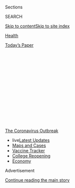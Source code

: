 <div id="app">

<div>

<div>

<div>

<div class="NYTAppHideMasthead css-1q2w90k e1suatyy0">

<div class="section css-ui9rw0 e1suatyy2">

<div class="css-eph4ug er09x8g0">

<div class="css-6n7j50">

</div>

<span class="css-1dv1kvn">Sections</span>

<div class="css-10488qs">

<span class="css-1dv1kvn">SEARCH</span>

</div>

[Skip to content](#site-content)[Skip to site
index](#site-index)

</div>

<div id="masthead-section-label" class="css-1wr3we4 eaxe0e00">

[Health](https://www.nytimes.com/section/health)

</div>

<div class="css-10698na e1huz5gh0">

</div>

</div>

<div id="masthead-bar-one" class="section hasLinks css-15hmgas e1csuq9d3">

<div class="css-uqyvli e1csuq9d0">

</div>

<div class="css-1uqjmks e1csuq9d1">

</div>

<div class="css-9e9ivx">

[](https://myaccount.nytimes.com/auth/login?response_type=cookie&client_id=vi)

</div>

<div class="css-1bvtpon e1csuq9d2">

[Today’s
Paper](https://www.nytimes.com/section/todayspaper)

</div>

</div>

</div>

</div>

<div data-aria-hidden="false">

<div id="site-content" data-role="main">

<div>

<div class="css-1aor85t" style="opacity:0.000000001;z-index:-1;visibility:hidden">

<div class="css-1hqnpie">

<div class="css-epjblv">

<span class="css-17xtcya">[Health](/section/health)</span><span class="css-x15j1o">|</span><span class="css-fwqvlz">Airborne
Coronavirus: What You Should Do
Now</span>

</div>

<div class="css-k008qs">

<div class="css-1iwv8en">

<span class="css-18z7m18"></span>

<div>

</div>

</div>

<span class="css-1n6z4y">https://nyti.ms/3iDoa0D</span>

<div class="css-1705lsu">

<div class="css-4xjgmj">

<div class="css-4skfbu" data-role="toolbar" data-aria-label="Social Media Share buttons, Save button, and Comments Panel with current comment count" data-testid="share-tools">

  - 
  - 
  - 
  - 
    
    <div class="css-6n7j50">
    
    </div>

  - 
  - 

</div>

</div>

</div>

</div>

</div>

</div>

<div id="NYT_TOP_BANNER_REGION" class="css-13pd83m">

<div>

<div id="styln-prism-menu-1592847958612" class="section interactive-content interactive-size-medium css-1edisqu">

<div class="css-17ih8de interactive-body">

<div id="scroll-container" class="css-1gj85ro">

[<span class="styln-title-wrap"><span class="css-1pje3qr">The
Coronavirus</span><span class="css-1pje3qr">
Outbreak</span></span>](https://www.nytimes.com/news-event/coronavirus?action=click&pgtype=Article&state=default&region=TOP_BANNER&context=storylines_menu)

  - <span class="css-kqxiym" data-emphasize="true">live</span>[Latest
    Updates](https://www.nytimes.com/2020/08/04/world/coronavirus-cases.html?action=click&pgtype=Article&state=default&region=TOP_BANNER&context=storylines_menu)
  - [Maps and
    Cases](https://www.nytimes.com/interactive/2020/us/coronavirus-us-cases.html?action=click&pgtype=Article&state=default&region=TOP_BANNER&context=storylines_menu)
  - [Vaccine
    Tracker](https://www.nytimes.com/interactive/2020/science/coronavirus-vaccine-tracker.html?action=click&pgtype=Article&state=default&region=TOP_BANNER&context=storylines_menu)
  - [College
    Reopening](https://www.nytimes.com/2020/08/02/us/covid-college-reopening.html?action=click&pgtype=Article&state=default&region=TOP_BANNER&context=storylines_menu)
  - [Economy](https://www.nytimes.com/live/2020/08/04/business/stock-market-today-coronavirus?action=click&pgtype=Article&state=default&region=TOP_BANNER&context=storylines_menu)

</div>

</div>

</div>

</div>

</div>

<div id="top-wrapper" class="css-1sy8kpn">

<div id="top-slug" class="css-l9onyx">

Advertisement

</div>

[Continue reading the main
story](#after-top)

<div class="ad top-wrapper" style="text-align:center;height:100%;display:block;min-height:250px">

<div id="top" class="place-ad" data-position="top" data-size-key="top">

</div>

</div>

<div id="after-top">

</div>

</div>

<div>

<div id="sponsor-wrapper" class="css-1hyfx7x">

<div id="sponsor-slug" class="css-19vbshk">

Supported by

</div>

[Continue reading the main
story](#after-sponsor)

<div id="sponsor" class="ad sponsor-wrapper" style="text-align:center;height:100%;display:block">

</div>

<div id="after-sponsor">

</div>

</div>

<div class="css-186x18t">

</div>

<div class="css-1vkm6nb ehdk2mb0">

# Airborne Coronavirus: What You Should Do Now

</div>

How to protect yourself from a virus that may be floating indoors?
Better ventilation, for starters. And keep wearing those masks.

<div class="css-79elbk" data-testid="photoviewer-wrapper">

<div class="css-z3e15g" data-testid="photoviewer-wrapper-hidden">

</div>

<div class="css-1a48zt4 ehw59r15" data-testid="photoviewer-children">

![<span class="css-16f3y1r e13ogyst0" data-aria-hidden="true">Customers
at the Goldengrove pub in east London on July 4th, as restrictions were
further eased. Scientists are increasingly concerned about tiny viral
particles that may linger in the
air.</span><span class="css-cnj6d5 e1z0qqy90" itemprop="copyrightHolder"><span class="css-1ly73wi e1tej78p0">Credit...</span><span><span>Tolga
Akmen/Agence France-Presse — Getty
Images</span></span></span>](https://static01.nyt.com/images/2020/07/06/science/06virus-aerosol-explainer01-sub/06virus-aerosol-explainer01-sub-articleLarge-v2.jpg?quality=75&auto=webp&disable=upscale)

</div>

</div>

<div class="css-18e8msd">

<div class="css-vp77d3 epjyd6m0">

<div class="css-1baulvz">

By [<span class="css-1baulvz last-byline" itemprop="name">Apoorva
Mandavilli</span>](https://www.nytimes.com/by/apoorva-mandavilli)

</div>

</div>

  - 
    
    <div class="css-ld3wwf e16638kd2">
    
    Published July 6, 2020Updated July 9,
    2020
    
    </div>

  - 
    
    <div class="css-4xjgmj">
    
    <div class="css-pvvomx" data-role="toolbar" data-aria-label="Social Media Share buttons, Save button, and Comments Panel with current comment count" data-testid="share-tools">
    
      - 
      - 
      - 
      - 
        
        <div class="css-6n7j50">
        
        </div>
    
      - 
      - 
    
    </div>
    
    </div>

</div>

<div class="css-mdjrty">

[Leer en
español](https://www.nytimes.com/es/2020/07/08/espanol/ciencia-y-tecnologia/coronavirus-aire-aerosoles.html "Read in Spanish")

</div>

</div>

<div class="section meteredContent css-1r7ky0e" name="articleBody" itemprop="articleBody">

<div class="css-1fanzo5 StoryBodyCompanionColumn">

<div class="css-53u6y8">

The coronavirus [can stay aloft for hours in tiny droplets in stagnant
air](https://www.nytimes.com/2020/07/04/health/239-experts-with-one-big-claim-the-coronavirus-is-airborne.html),
infecting people as they inhale, mounting scientific evidence suggests.

This risk is highest in crowded indoor spaces with poor ventilation, and
may help explain super-spreading events reported in meatpacking plants,
churches and restaurants.

It’s unclear how often the virus is spread via these tiny droplets, or
aerosols, compared with larger droplets that are expelled when a sick
person coughs or sneezes, or transmitted through contact with
contaminated surfaces, said Linsey Marr, an aerosol expert at Virginia
Tech.

</div>

</div>

<div class="css-1fanzo5 StoryBodyCompanionColumn">

<div class="css-53u6y8">

Aerosols are released even when a person without symptoms exhales, talks
or sings, according to Dr. Marr and more than 200 other experts, who
[have outlined the evidence in an open letter to the World Health
Organization](https://academic.oup.com/cid/article/doi/10.1093/cid/ciaa939/5867798).

</div>

</div>

<div>

</div>

<div class="css-1fanzo5 StoryBodyCompanionColumn">

<div class="css-53u6y8">

What is clear, they said, is that people should consider minimizing time
indoors with people outside their families. Schools, nursing homes and
businesses should consider adding powerful new air filters and
ultraviolet lights that can kill airborne viruses.

Here are answers to a few questions raised by the latest research.

## What does it mean for a virus to be airborne?

For a [virus to be
airborne](https://www.nytimes.com/2020/07/09/health/virus-aerosols-who.html)
means that it can be carried through the air in a viable form. For most
pathogens, this is a yes-no scenario. H.I.V., too delicate to survive
outside the body, is not airborne. Measles is airborne, and dangerously
so: It can survive in the air for up to two
hours.

<div id="NYT_MAIN_CONTENT_1_REGION" class="css-9tf9ac">

<div>

<div id="styln-covid-updates-world" class="section interactive-content interactive-size-medium css-1ftcdic">

<div class="css-17ih8de interactive-body">

<div id="styln-briefing-block" data-asset-id="QXJ0aWNsZTpueXQ6Ly9hcnRpY2xlLzNhNGMwYWI5LWIwY2QtNWQwOS1hZTgwLTdjMGU3ZTA1OWQ2OA==">

<div class="briefing-block-header-section">

# [Latest Updates: Global Coronavirus Outbreak](https://www.nytimes.com/2020/08/04/world/coronavirus-cases.html?action=click&pgtype=Article&state=default&region=MAIN_CONTENT_1&context=storylines_live_updates)

<div class="briefing-block-ts">

Updated 2020-08-04T20:57:54.346Z

</div>

</div>

  - [Novavax sees encouraging results from two studies of its
    experimental
    vaccine.](https://www.nytimes.com/2020/08/04/world/coronavirus-cases.html?action=click&pgtype=Article&state=default&region=MAIN_CONTENT_1&context=storylines_live_updates#link-1228a480)
  - [Public and private schools in Maryland and elsewhere are divided
    over in-person
    instruction.](https://www.nytimes.com/2020/08/04/world/coronavirus-cases.html?action=click&pgtype=Article&state=default&region=MAIN_CONTENT_1&context=storylines_live_updates#link-4825b93)
  - [The United Nations calls on policymakers to ‘plan thoroughly for
    school
    reopenings.’](https://www.nytimes.com/2020/08/04/world/coronavirus-cases.html?action=click&pgtype=Article&state=default&region=MAIN_CONTENT_1&context=storylines_live_updates#link-50f7386d)

<div class="briefing-block-footer">

<div class="briefing-block-footer-meta">

[See more
updates](https://www.nytimes.com/2020/08/04/world/coronavirus-cases.html?action=click&pgtype=Article&state=default&region=MAIN_CONTENT_1&context=storylines_live_updates)

</div>

<div class="briefing-block-briefinglinks">

<span>More live coverage:</span>
[Markets](https://www.nytimes.com/live/2020/08/04/business/stock-market-today-coronavirus?action=click&pgtype=Article&state=default&region=MAIN_CONTENT_1&context=storylines_live_updates)

</div>

</div>

</div>

</div>

</div>

</div>

</div>

For the coronavirus, the definition has been more complicated. Experts
agree that the virus does not travel long distances or remain viable
outdoors. But evidence suggests it can traverse the length of a room
and, in one set of experimental conditions, [remain viable for perhaps
three
hours](https://www.nytimes.com/2020/03/17/health/coronavirus-surfaces-aerosols.html).

</div>

</div>

<div class="audioFigureHeading">

<div class="css-1et479a">

![](https://static01.nyt.com/images/2017/01/29/podcasts/the-daily-album-art/the-daily-album-art-articleInline-v2.jpg?quality=75&auto=webp&disable=upscale)

</div>

### Listen to ‘The Daily’: Four New Insights About the Coronavirus

<span class="css-59o34k">A look at what scientists have learned about
how the virus takes hold in the body and where the risk of infection is
highest.</span>

</div>

<div class="css-qe9gm7">

<div>

<div class="css-1g7y0i5 e1drnplw0">

<div class="css-1ceswkc e1drnplw1">

</div>

<div class="css-f2fzwx e1drnplw2">

<div data-aria-labelledby="modal-title" data-role="region">

<div id="modal-title" class="css-mln36k">

transcript

</div>

<div class="css-pbq7ev">

</div>

<span>Back to The
Daily</span>

<div class="css-f6lhej">

<div class="css-1ialerq">

<div class="css-1701swk">

bars

</div>

<div>

<div class="css-1t7yl1y">

0:00/29:28

</div>

<div class="css-og85jy">

\-29:28

</div>

</div>

</div>

</div>

<div class="css-15fbio0">

<div class="css-1p4nyns">

transcript

## Listen to ‘The Daily’: Four New Insights About the Coronavirus

### Hosted by Michael Barbaro, produced by by Alexandra Leigh Young and Austin Mitchell, and edited by Larissa Anderson

#### A look at what scientists have learned about how the virus takes hold in the body and where the risk of infection is highest.

</div>

  - michael barbaro  
    From The New York Times, I’m Michael Barbaro. This is “The Daily.”

  - \[music\]  
    Today: As infection rates break new records across the U.S. this
    July 4 weekend, four new insights into the virus from my colleague,
    science reporter Donald G. McNeil Jr. It’s Monday, July 6.
    
    Let me start by, Donald, saying happy 4th of July.

  - donald g. mcneil jr.  
    Thank you.

  - michael barbaro  
    How did you spend it?

  - donald g. mcneil jr.  
    Saturday, I played softball in the morning — socially distant
    softball.

  - michael barbaro  
    Softball?

  - donald g. mcneil jr.  
    Yeah.

  - michael barbaro  
    In New York City?

  - donald g. mcneil jr.  
    In New York City. Yeah, Riverside Park. And then we went to dinner
    last night in a friend’s backyard on Long Island, where we all sat
    as couples together, but six feet apart from each other, and sort of
    took turns going up to the table to get to the food, and sat, and
    had a really nice time.

  - michael barbaro  
    I have to imagine that even a socially distanced meal with you is
    challenging, in that I think I would feel quite seen and judged,
    given your role.

  - donald g. mcneil jr.  
    Why?

  - \[laughter\]

  - donald g. mcneil jr.  
    I mean, I do tend to say six feet, six feet, six feet, a lot at
    people.

  - michael barbaro  
    See?

  - donald g. mcneil jr.  
    Because masks give people a false sense of security. I mean, this is
    a big thing on the softball field, is that people would both put on
    masks and they’d sit next to each other in the dugout, making up the
    batting order and stuff like that. And I’d go, no\! Air leaks out of
    the side of your masks. And you’re not always wearing masks.
    Sometimes you’re wearing it as a sort of a Captain Ahab blue beard
    under your chin. So it’s better to stay six feet apart. That way if
    your mask —

  - michael barbaro  
    Do your remember a couple seconds ago how you asked me why it might
    be challenging to have a —

  - donald g. mcneil jr.  
    \[LAUGHS\]

  - michael barbaro  
    — a meal with you?

  - donald g. mcneil jr.  
    All right. \[LAUGHTER\]

  - michael barbaro  
    Ask and —

  - donald g. mcneil jr.  
    All right, touche, touche.

  - michael barbaro  
    So everything you just described, of course, is occurring in New
    York, where the infection rate has been generally declining or at
    least stabilizing. So let’s talk about the state of the pandemic in
    the rest of the country. I wonder if you can give us a quick status
    update on this end of July 4 weekend.

  - donald g. mcneil jr.  
    OK. I think it’s 39 states now have cases going up. And it’s hitting
    hardest in the South and in the West. Texas, Florida, Arizona,
    California, a number of other states. And it’s exactly what was
    predicted back in May when states were debating opening by Memorial
    Day. All public health experts said, if you open up when your case
    counts are rising, they’re going to continue rising and start rising
    even faster. And now we’re seeing that.
    
    For example, in Houston, doctors who knew the situation in New York
    are saying that what’s happening there looks like what happened in
    New York in early April. Finding new beds, finding ventilators, lots
    of patients who were sick, patients who were on oxygen. Not as many
    dying yet, but with people on oxygen and on ventilators they may
    find themselves in the situation where they have to park
    refrigerated trucks behind hospitals to hold the bodies, as they did
    in New York.

  - michael barbaro  
    So Donald, correct me if I’m wrong. I think the U.S. is at about
    50,000 infections a day right now. Dr. Anthony Fauci said we could
    get up to 100,000. And if that’s the case, what do we expect the
    attendant death count to start to look like in the U.S.? I assume
    that’s going to catch up with that.

  - donald g. mcneil jr.  
    Yeah, it’ll catch up with it. I mean, but there’s no reason to
    believe that 100,000 is the upper limit. It all depends on how much
    social distancing we practice. I mean, this is the dance. And do you
    close bars and restaurants? Do you open or close schools? Do you
    wear masks? How much attention do people pay to the directions you
    give them? How much do they practice good social distancing. That
    very much affects the rate of spread of the virus.

  - michael barbaro  
    Well, with that in mind, those big questions of kind of how we
    proceed through the rest of this pandemic, you have been doing a lot
    of reporting about the latest learnings and insights into the virus
    that will very much guide how we answer those questions. And we want
    to talk through those with you. So where do you think we should
    start?

  - \[music\]

  - donald g. mcneil jr.  
    Some of these insights are really more theories with some evidence
    to them. And some there’s quite a bit of confidence in. So we
    probably ought to start with something that there’s a pretty high
    degree of confidence in among doctors.

  - michael barbaro  
    And what is that?

  - donald g. mcneil jr.  
    When this all started, we thought of it as a lung disease, a
    respiratory disease, because the first cases we heard about, people
    got pneumonia. And that of course reminded us that the model for
    this disease was the 1918 influenza epidemic. But we’re learning
    that this coronavirus is very different from an influenza virus.
    
    The influenza viruses attach to receptors in the lungs and the
    airway. This gets into the body through the airway, through the
    lungs. But it really attaches to the insides of the blood vessels.
    And so that makes it a vascular disease, a blood vessel disease.

  - michael barbaro  
    And what are the implications of a virus like this being a vascular
    disease, a blood vessel disease, and not just a respiratory disease?

  - donald g. mcneil jr.  
    It means it affects every organ in the body that has lots of fine
    blood vessels in it, and not even just organs.
    
    I mean, so it affects the lungs, which are the filter where the air
    gets into the blood, and you have lots of little fine blood vessels
    surrounding the little sacs at the ends of your breathing tubes. It
    attacks the kidneys, because that’s the filter where the urine comes
    out of the blood. So you have very fine networks of blood vessels
    there. It attacks the gut, because you have a network of blood
    vessels in your gut where food gets into your body. It attacks the
    brain, because you have lots of fine blood vessels in the brain. It
    doesn’t attack the nerve cells in the brain, which most of the brain
    is made of. It doesn’t attack the muscle cells in the heart. But it
    attacks the blood vessels that go through all those other parts.
    
    And so when they do autopsies they find thousands of tiny little
    blood clots all over the body. We have lots of people who have
    strokes. And as those blood clots clot up blood vessels to small
    areas of the brain, you may get dementia or disorientation. And then
    in kids, when you have ‘Covid toes’ in teenagers and young adults,
    this is the little capillaries in the hands and feet getting
    blocked, and getting this inflamed, painful, red or purple toe and
    finger syndrome. So it’s more complicated to deal with a disease
    that can travel to any organ in the body.

  - michael barbaro  
    So how does this new insight about the coronavirus, how does it
    change the way we are going to approach the pandemic?

  - donald g. mcneil jr.  
    Before, the main thing you’re looking for when you’re looking to see
    if somebody is having a problem is their blood oxygen level. Because
    you’re assuming that their problem is going to be pneumonia. But if
    you realize that the problem could be kidney damage, heart damage,
    you do a whole different battery of blood tests.

  - michael barbaro  
    So what you’re saying is that doctors who previously were diagnosing
    Covid-19 through a set of well-established symptoms now need to
    expand that set of symptoms pretty broadly. Because it turns out
    this is looking to be vascular, not respiratory.

  - donald g. mcneil jr.  
    Yeah, that’s right. It means that virtually anybody who comes into a
    doctor’s office feeling sick might have the coronavirus. If they
    come in with symptoms of a stroke, it might be Covid. If they come
    in with symptoms of a heart attack, it might be Covid. If they come
    in with what seems like arthritis in their feet, it might be Covid
    toe.
    
    And because we often don’t have enough tests, or it takes a long
    time to get test results, the patient’s at a real disadvantage.
    Because if you don’t know your patient has coronavirus, whatever
    symptom they’ve got now might become greater, might spread to other
    organs. So the problem in your toes might literally spread to your
    kidneys or your brain. And you want to know that that patient has a
    disease that can spread throughout the body.

  - michael barbaro  
    In other words, more testing, fast testing becomes more imperative
    once we have learned that so many symptoms may actually be a sign of
    Covid-19.

  - donald g. mcneil jr.  
    Absolutely.

  - michael barbaro  
    OK. So what is the next big new insight we have into the
    coronavirus?

  - donald g. mcneil jr.  
    Well, people are always asking, is the virus mutating? Is it
    becoming different? And the answer is yes. This virus always
    mutates. It makes one mutation about every two weeks.

  - michael barbaro  
    Wow.

  - donald g. mcneil jr.  
    The question is are any of those mutations important. And most of
    them aren’t. Most of them don’t change the function of the virus at
    all. But there has been one mutation that has become the object of a
    great deal of interest. We know for sure that there are sort of two
    general clades of the virus, the Wuhan strain and the other one
    called the Italian strain or sometimes a European strain. Now, the
    Wuhan strain is obviously the original one. That’s where the virus
    started. But it went around Asia. Then it went to Iran. Then it went
    to Italy. And in Italy sometime in February, presumably, this
    mutation took place. Now, it has definitely not made the virus more
    dangerous, more lethal, more likely to kill you. But it appears to
    have made it more transmissible.

  - michael barbaro  
    How so?

  - donald g. mcneil jr.  
    Well, it appears that it transmits between people five to 10 times
    more easily. Now, this is in dispute. But there’s been work done in
    cells in the laboratory where they infected them with the two
    different strains. And the mutation in the Italian strain seems to
    make the spikes on the outside of the virus — the spikes of the
    corona — more stable. Better able to infect. And so that they appear
    to be five to 10 times more capable at infecting cells as the old
    Wuhan version.

  - michael barbaro  
    So the strain of this virus that has a better spike — the Italian
    strain — and is therefore more transmissible, is crowding out the
    previous strain, because it’s just doing a better, more effective
    job of infecting people.

  - donald g. mcneil jr.  
    Yeah, that’s right. It’s the natural progression for a virus. It’s
    the way they tend to go.

  - michael barbaro  
    What do you mean?

  - donald g. mcneil jr.  
    Well, viruses, over the course of infecting lots of hosts, tend to
    become less lethal to those hosts and more transmissible. Like, for
    example, if I have the virus and it mutates inside me, and it turns
    into a more deadly strain, I’ve now got two strains. And I pass on
    that virus to two people, the person who gets the more deadly strain
    is more likely to go home, go to bed and die. Whereas the person who
    gets the less lethal, more transmissible strain is going to go out
    to a disco and infect 40 people.
    
    And if you do that enough times in the course of the virus, the
    virus always sort of naturally moves in the direction of the more
    transmissible, less lethal one, because that’s the one that spreads
    whenever it’s given that kind of fork in the road.
    
    And so this is what happened in 1918. The virus started off
    extremely deadly. It blew through an enormous chunk of the
    population, probably 60 to 70 percent of all the people in the
    world. And then it disappeared for a while. Then it turned up in
    pigs, and it was a pig virus for a while. And then when enough
    humans who’d never had the virus were born, it reappeared in people.
    But it reappeared as the H1N1 seasonal flu, the one that we know
    about as one of the seasonal flus every year. But that became less
    lethal and more transmissible. And basically all viruses do that.
    And we might be beginning to see the very first hints of that
    happening with this virus.

  - michael barbaro  
    So if I’m in Texas or Arizona right now and I’m testing positive for
    Covid-19, it sounds quite likely that I’ve gotten the Italian
    mutation of this virus, right? And that means I’m quite likely to
    spread it to somebody else and not have the most horrible symptoms.
    So does that partly help explain why infection rates are rising so
    rapidly in the U.S.?

  - donald g. mcneil jr.  
    Well, infection rates are rising rapidly in the U.S. more because of
    human behavior than because of any changes in the virus. I think
    it’s wishful thinking to think that this virus is not dangerous.
    It’s really dangerous, and it’s highly transmissible.

  - michael barbaro  
    But because the Italian version of the virus spreads more
    effectively, that does suggest that the virus is becoming better at
    doing the thing it was designed to do, which is to infect lots and
    lots of people.

  - donald g. mcneil jr.  
    Yes. But I mean, the Italian version versus the Wuhan version isn’t
    the dead end. There are going to be many more mutations. It mutates
    every two weeks. There may be other mutations turning up in the
    virus that turn out to be important. And we may call those the Texas
    strain or the California strain, or whatever.
    
    But we don’t know them yet. There’s a lot of disagreement about this
    among scientists as to whether or not it really is more
    transmissible. And there’s zero agreement that it — not even really
    any thought that it’s less dangerous. That completely remains to be
    seen.

  - \[music\]

  - michael barbaro  
    We’ll be right back.
    
    So Donald, what is the next big new understanding we have into the
    virus at this point?

  - donald g. mcneil jr.  
    Well, there’s more and more confirmation that you are much safer
    outdoors than you are indoors. There’s a study in China that looked
    at 318 clusters of transmission. And only one case involved outdoor
    transmission. And that was between two neighbors who had a long
    conversation with each other. And there’s recently been another
    study from Japan that suggests that your chances of getting the
    virus indoors are 20 times as high as it would be outdoors.

  - michael barbaro  
    And what are these studies finding about why exactly that is? I
    think we all have some understanding that when you’re outside the
    virus is just going to disperse and become more diffuse. Is that as
    complicated as it is?

  - donald g. mcneil jr.  
    Well, there’s always a little bit of wind outside. Humidity also
    makes droplets fall out of the air. But mostly it’s the wind. And
    when people talk within a few feet of each other, especially when
    they talk loud, or when they laugh, or when they sing or shout or do
    anything like that, you put out this kind of invisible mist of
    little tiny droplets that spews out of your mouth and sort of hangs
    around your head. But it also drifts towards the other person. And
    so you’re sitting inside each other’s droplet cloud. And those
    little tiny droplets, even if you’re not feeling the other person in
    effect spitting on your face, that droplet cloud can hold enough
    virus to transmit the disease from one person to the other.
    
    And indoors when there’s no windows open, it can sort of drift
    through the room, more or less at head level, and go past one person
    after another at a cocktail party or inside a bar like that. And
    each person inhaling a little bit of that droplet cloud, until the
    disease has spread to 20, 30, 40 people. Whereas outdoors, the
    breeze just blows that away. So standing six feet away outdoors,
    even without masks, is considered safe.

  - michael barbaro  
    This is the idea that the virus becomes aerosolized. And you’re
    saying that indoors, that poses a very significant danger. Outdoors,
    because of wind, nowhere near as much.

  - donald g. mcneil jr.  
    Yeah, that’s right.

  - michael barbaro  
    So if being outdoors is less risky, and it’s now been clinically
    shown, I wonder if that explains something you mentioned the last
    time that we spoke, which is that you did not have a tremendous
    amount of fear that these protests that have occurred all over the
    United States over race and policing, that they would be a major
    source of infection. And is that because they occurred outdoors? And
    is it so far the case that they haven’t led to a meaningful spike in
    infections?

  - donald g. mcneil jr.  
    We have not seen any big spike in infections in the cities where
    most of the protests took place. So it looks like they didn’t lead
    to a lot of transmission. That doesn’t imply that everything is safe
    just because it’s outdoors. The important thing is how far apart
    people are when they’re outdoors. So sitting right next to somebody
    else in front of a stage at Mount Rushmore, for example, where the
    chairs are zip tied together, is not safe. Masks or no masks, you
    still really want to try to keep six feet distance.

  - michael barbaro  
    Donald, a couple of moments ago you mentioned the danger of being
    indoors because of this aerosolized virus mist that is not as great
    a danger outdoors. But I want to linger on this question of the
    indoors for a moment. Because the more we think about it, that
    aerosolized mist would seem to make any indoor activity inherently
    dangerous. I wonder if that’s an accurate assessment?

  - donald g. mcneil jr.  
    Yes. I mean, we’ve seen transmission of virus to large numbers of
    people in funerals, in choir practices, at birthday parties, inside
    bars, in business meetings. Virtually any kind of indoor environment
    you can imagine, there have been super spreader events. There may be
    ways to eventually make indoor spaces safer. There’s going to be no
    way to make them completely safe.
    
    And all this talk about what’s safe to do indoors brings us to
    really the most important question, which is the most important
    indoor space we want to get functioning again, which is schools. Can
    kids go to school safely? And again, the science isn’t firm yet. But
    there are more and more hints that it may be safe, or pretty safe,
    to open the schools in the fall, especially for very young kids.
    
    There’s growing evidence that kids are not big transmitters of the
    virus to adults. Denmark opened its schools in April. Did not see a
    big spike up in cases. Finland opened its schools in May. Did not
    see a big spike up in cases. Even from the beginning in China, the
    Chinese said, every time they looked at clusters in families, almost
    never did they see a case where the child, particularly the youngest
    child, was the one who introduced the virus into the family. Usually
    it was parent infecting the kids, not the other way around.
    
    We know that kids are big transmitters of flu viruses. And they do
    it because they cough and sneeze like crazy. But if the biggest
    symptom that they’re getting is inflammation, rather than coughing
    and sneezing, — and that’s the case; kids tend to get more sort of
    cranky, inflammatory, unpleasant manifestations of the disease,
    rather than something that looks like a cold. Then it would make
    sense that that might be a reason why they’re not big transmitters.

  - michael barbaro  
    And what is this new insight about kids being less likely to
    transmit mean for the teachers who are going to stand or sit in
    front of them all day? Does it mean that an adult teacher in a
    school is pretty safe teaching? Or does it not mean that at all?

  - donald g. mcneil jr.  
    I don’t think we know the answer to that yet. I mean, schools —
    you’re bringing together a lot of kids. But schools also bring
    together a lot of adults. Teachers, staff, parents picking up the
    kids, things like that. So schools are not going to be completely
    safe under any circumstances.
    
    But opening schools is so important to society, much more important
    than opening restaurants, much more important than opening movie
    theaters. It probably needs to be done really carefully. Not just
    all back into the classroom, 30 kids to a classroom, at all. But it
    looks like it could be done. And that’s really important. Because
    it’s important for the kids, for their development, for their
    feeding, for their socialization. And it’s also important for the
    parents. Parents can’t go back to work if they’re stuck at home with
    their kids. So it’s a crucial part of getting both the economy going
    and just the health of kids and health of parents.

  - michael barbaro  
    So of all the insights that you have shared today, this one seems
    like the silver lining. That reopening schools may be a somewhat
    safe undertaking.

  - donald g. mcneil jr.  
    Yeah. And that would be very good news for us.

  - michael barbaro  
    Because if I’m being candid, everything else you have said sounds
    pretty bad, right? I mean, it seems to be vascular, not respiratory.
    So it’s going to be easy to miss symptoms. It seems it’s becoming
    more transmissible through mutations. And the indoors presents very
    significant threats for non-kids because of this aerosolized mist.
    And once the temperature drops, which it will do in a few months,
    and tens of millions of us are suddenly stuck indoors, then we’re in
    for a lot of trouble.

  - donald g. mcneil jr.  
    Yeah, and the number of cases per day could rise well over 100,000
    if we’re not careful. So yeah, I guess, it’s mostly bad news.

  - \[laughter\]  
    Sorry. I’m hoping that the fact that the virus is becoming more
    transmissible also means that it will become less lethal, which
    would be good news. But it hasn’t done that yet. So more
    transmission of a virus that’s already bad is not a good thing. No
    question about it.

  - michael barbaro  
    And all these things that we have just talked about would also seem
    to reinforce the need, not just for social distancing, but for these
    government-mandated lockdowns. I mean, specific requirements that
    say, don’t go to a bar. Don’t go to a restaurant. And those will
    become even more urgent as the warm weather yields to cold weather.

  - donald g. mcneil jr.  
    Yeah. We have to realize we are just in the opening phases of this
    pandemic. I mean, this is the second inning. And there’s still —
    there’s more than 120,000 people dead. So we are doing the dance in,
    dance out of various forms of lockdown. But we need to get to the
    point where we’re all basically dancing to the same music. Where all
    governors accept the notion that when they have a problem that’s
    getting out of control in their state, they react quickly.
    
    And if they do that, they will save lives of their own citizens. And
    I think we’re beginning to see that.
    
    In places like Texas, places like Arizona, places like Florida the
    governors have made major about-faces in the last couple of weeks.
    And they’re getting the science that the thing you do today doesn’t
    produce good effects until a month from today, because the people
    who got infected yesterday are the ones who are going to be in your
    hospital three weeks from now. So they’re beginning to catch on.
    
    But we need to arrive at sort of a common understanding that we
    don’t all have to move in lockstep as a nation, but at the crucial
    moments we need to take similar steps to save lives.

  - \[music\]

  - michael barbaro  
    Thank you, Donald. We appreciate it.

  - donald g. mcneil jr.  
    Thank you. I was glad to be here.

  - michael barbaro  
    We’ll be right back.
    
    Here’s what else you need to know today.

  - archived recording (donald trump)  
    In our schools, our newsrooms, even our corporate boardrooms, there
    is a new far-left fascism that demands absolute allegiance.

michael barbaro

In a pair of back-to-back speeches over the weekend, President Trump
delivered harsh attacks against what he called the radical far-left
forces who are protesting police brutality and tearing down monuments to
America’s racist past, describing them as a threat to American values
and heritage.

  - archived recording (donald trump)  
    If you do not speak its language, perform its rituals, recite its
    mantras and follow its commandments, then you will be censored,
    banished, blacklisted, persecuted and punished. It’s not going to
    happen to us.

michael barbaro

The Times reports that the speeches, delivered in front of Mount
Rushmore and the White House, signaled that Trump would seek, once
again, to exploit racial and cultural divisions in an effort to win
re-election.

  - archived recording (donald trump)  
    I am here as your president to proclaim before the country and
    before the world this monument will never be desecrated. These
    heroes will never be defaced. Their legacy will never, ever be
    destroyed. Their achievements will never be forgotten. And Mount
    Rushmore will stand forever as an eternal tribute to our forefathers
    and to our freedom.

michael barbaro

Neither event enforced social distancing rules. And both were held
despite pleas from public health officials that they be canceled to
avoid spreading the coronavirus.

That’s it for “The Daily.” I’m Michael Barbaro. See you tomorrow.

</div>

</div>

</div>

</div>

</div>

</div>

<div class="css-1fanzo5 StoryBodyCompanionColumn">

<div class="css-53u6y8">

## How are aerosols different from droplets?

Aerosols are droplets, droplets are aerosols — they do not differ except
in size. Scientists sometimes refer to droplets less than five microns
in diameter as aerosols. (By comparison, a red blood cell is about five
microns in diameter; a human hair is about 50 microns wide.)

From the start of the pandemic, the W.H.O. and other public health
organizations have focused on the virus’s ability to spread through
large droplets that are expelled when a symptomatic person coughs or
sneezes.

These droplets are heavy, relatively speaking, and fall quickly to the
floor or onto a surface that others might touch. This is why public
health agencies have recommended maintaining a distance of at least six
feet from others, and frequent hand washing.

But some experts have said for months that infected people also are
releasing aerosols when they cough and sneeze. More important, they
expel aerosols even when they breathe, talk or sing, especially with
some exertion.

Scientists know now that people can spread the virus even in the absence
of symptoms — without coughing or sneezing — and aerosols might explain
that phenomenon.

Because aerosols are smaller, they contain much less virus than droplets
do. But because they are lighter, they can linger in the air for hours,
especially in the absence of fresh air. In a crowded indoor space, a
single infected person can release enough aerosolized virus over time to
infect many people, perhaps [seeding a superspreader
event](https://www.nytimes.com/2020/06/30/science/how-coronavirus-spreads.html).

For droplets to be responsible for that kind of spread, a single person
would have to be within a few feet of all the other people, or to have
[contaminated an
object](https://www.nytimes.com/2020/05/28/well/live/whats-the-risk-of-catching-coronavirus-from-a-surface.html)
that everyone else touched. All that seems unlikely to many experts: “I
have to do too many mental gymnastics to explain those other routes of
transmission compared to aerosol transmission, which is much simpler,”
Dr. Marr said.

</div>

</div>

<div class="css-79elbk" data-testid="photoviewer-wrapper">

<div class="css-z3e15g" data-testid="photoviewer-wrapper-hidden">

</div>

<div class="css-1a48zt4 ehw59r15" data-testid="photoviewer-children">

![<span class="css-16f3y1r e13ogyst0" data-aria-hidden="true">Stephanie
Stevens gets her nails done at Million Nails as New York City enters
Phase 3 of its reopening on July
6th.</span><span class="css-cnj6d5 e1z0qqy90" itemprop="copyrightHolder"><span class="css-1ly73wi e1tej78p0">Credit...</span><span>Gabriela
Bhaskar for The New York
Times</span></span>](https://static01.nyt.com/images/2020/07/06/science/06virus-aerosol-explainer02/merlin_174294708_78421d85-ec71-4ddc-bc95-f5e4adedd5d8-articleLarge.jpg?quality=75&auto=webp&disable=upscale)

</div>

</div>

<div class="css-1fanzo5 StoryBodyCompanionColumn">

<div class="css-53u6y8">

## Can I stop worrying about physical distancing and washing my hands?

Physical distancing is still very important. The closer you are to an
infected person, the more aerosols and droplets you may be exposed to.
Washing your hands often is still a good idea.

What’s new is that those two things may not be enough. “We should be
placing as much emphasis on masks and ventilation as we do with hand
washing,” Dr. Marr said. “As far as we can tell, this is equally
important, if not more
important.”

<div id="NYT_MAIN_CONTENT_3_REGION" class="css-9tf9ac">

<div>

<div id="styln-prism-freeform-1594220623585" class="section interactive-content interactive-size-medium css-1ftcdic">

<div class="css-17ih8de interactive-body">

<div id="prism-freeform-block-85410" class="css-19mumt8" data-role="complementary" data-storyline="The Coronavirus Outbreak" data-truncated="true" tabindex="0">

<div class="css-a8d9oz">

<div class="css-eb027h">

[](https://www.nytimes.com/news-event/coronavirus?action=click&pgtype=Article&state=default&region=MAIN_CONTENT_3&context=storylines_faq)

### The Coronavirus Outbreak ›

#### Frequently Asked Questions

Updated August 4, 2020

  - #### I have antibodies. Am I now immune?
    
      - As of right now,[that seems likely, for at least several
        months.](https://www.nytimes.com/2020/07/22/health/covid-antibodies-herd-immunity.html?action=click&pgtype=Article&state=default&region=MAIN_CONTENT_3&context=storylines_faq)
        There have been frightening accounts of people suffering what
        seems to be a second bout of Covid-19. But experts say these
        patients may have a drawn-out course of infection, with the
        virus taking a slow toll weeks to months after initial exposure.
        People infected with the coronavirus typically
        [produce](https://www.nature.com/articles/s41586-020-2456-9)
        immune molecules called antibodies, which are [protective
        proteins made in response to an
        infection](https://www.nytimes.com/2020/05/07/health/coronavirus-antibody-prevalence.html?action=click&pgtype=Article&state=default&region=MAIN_CONTENT_3&context=storylines_faq)[.
        These antibodies
        may](https://www.nytimes.com/2020/05/07/health/coronavirus-antibody-prevalence.html?action=click&pgtype=Article&state=default&region=MAIN_CONTENT_3&context=storylines_faq)
        last in the body [only two to three
        months](https://www.nature.com/articles/s41591-020-0965-6),
        which may seem worrisome, but that’s perfectly normal after an
        acute infection subsides, said Dr. Michael Mina, an immunologist
        at Harvard University. It may be possible to get the coronavirus
        again, but it’s highly unlikely that it would be possible in a
        short window of time from initial infection or make people
        sicker the second time.

  - #### I’m a small-business owner. Can I get relief?
    
      - The [stimulus bills enacted in
        March](https://www.nytimes.com/article/small-business-loans-stimulus-grants-freelancers-coronavirus.html?action=click&pgtype=Article&state=default&region=MAIN_CONTENT_3&context=storylines_faq)
        offer help for the millions of American small businesses. Those
        eligible for aid are businesses and nonprofit organizations with
        fewer than 500 workers, including sole proprietorships,
        independent contractors and freelancers. Some larger companies
        in some industries are also eligible. The help being offered,
        which is being managed by the Small Business Administration,
        includes the Paycheck Protection Program and the Economic Injury
        Disaster Loan program. But lots of folks have [not yet seen
        payouts.](https://www.nytimes.com/interactive/2020/05/07/business/small-business-loans-coronavirus.html?action=click&pgtype=Article&state=default&region=MAIN_CONTENT_3&context=storylines_faq)
        Even those who have received help are confused: The rules are
        draconian, and some are stuck sitting on [money they don’t know
        how to
        use.](https://www.nytimes.com/2020/05/02/business/economy/loans-coronavirus-small-business.html?action=click&pgtype=Article&state=default&region=MAIN_CONTENT_3&context=storylines_faq)
        Many small-business owners are getting less than they expected
        or [not hearing anything at
        all.](https://www.nytimes.com/2020/06/10/business/Small-business-loans-ppp.html?action=click&pgtype=Article&state=default&region=MAIN_CONTENT_3&context=storylines_faq)

  - #### What are my rights if I am worried about going back to work?
    
      - Employers have to provide [a safe
        workplace](https://www.osha.gov/SLTC/covid-19/standards.html)
        with policies that protect everyone equally. [And if one of your
        co-workers tests positive for the coronavirus, the
        C.D.C.](https://www.nytimes.com/article/coronavirus-money-unemployment.html?action=click&pgtype=Article&state=default&region=MAIN_CONTENT_3&context=storylines_faq)
        has said that [employers should tell their
        employees](https://www.cdc.gov/coronavirus/2019-ncov/community/guidance-business-response.html)
        -- without giving you the sick employee’s name -- that they may
        have been exposed to the virus.

  - #### Should I refinance my mortgage?
    
      - [It could be a good
        idea,](https://www.nytimes.com/article/coronavirus-money-unemployment.html?action=click&pgtype=Article&state=default&region=MAIN_CONTENT_3&context=storylines_faq)
        because mortgage rates have [never been
        lower.](https://www.nytimes.com/2020/07/16/business/mortgage-rates-below-3-percent.html?action=click&pgtype=Article&state=default&region=MAIN_CONTENT_3&context=storylines_faq)
        Refinancing requests have pushed mortgage applications to some
        of the highest levels since 2008, so be prepared to get in line.
        But defaults are also up, so if you’re thinking about buying a
        home, be aware that some lenders have tightened their standards.

  - #### What is school going to look like in September?
    
      - It is unlikely that many schools will return to a normal
        schedule this fall, requiring the grind of [online
        learning](https://www.nytimes.com/2020/06/05/us/coronavirus-education-lost-learning.html?action=click&pgtype=Article&state=default&region=MAIN_CONTENT_3&context=storylines_faq),
        [makeshift child
        care](https://www.nytimes.com/2020/05/29/us/coronavirus-child-care-centers.html?action=click&pgtype=Article&state=default&region=MAIN_CONTENT_3&context=storylines_faq)
        and [stunted
        workdays](https://www.nytimes.com/2020/06/03/business/economy/coronavirus-working-women.html?action=click&pgtype=Article&state=default&region=MAIN_CONTENT_3&context=storylines_faq)
        to continue. California’s two largest public school districts —
        Los Angeles and San Diego — said on July 13, that [instruction
        will be remote-only in the
        fall](https://www.nytimes.com/2020/07/13/us/lausd-san-diego-school-reopening.html?action=click&pgtype=Article&state=default&region=MAIN_CONTENT_3&context=storylines_faq),
        citing concerns that surging coronavirus infections in their
        areas pose too dire a risk for students and teachers. Together,
        the two districts enroll some 825,000 students. They are the
        largest in the country so far to abandon plans for even a
        partial physical return to classrooms when they reopen in
        August. For other districts, the solution won’t be an
        all-or-nothing approach. [Many
        systems](https://bioethics.jhu.edu/research-and-outreach/projects/eschool-initiative/school-policy-tracker/),
        including the nation’s largest, New York City, are devising
        [hybrid
        plans](https://www.nytimes.com/2020/06/26/us/coronavirus-schools-reopen-fall.html?action=click&pgtype=Article&state=default&region=MAIN_CONTENT_3&context=storylines_faq)
        that involve spending some days in classrooms and other days
        online. There’s no national policy on this yet, so check with
        your municipal school system regularly to see what is happening
        in your
community.

<div id="styln-survey-component-85410" class="styln-survey-component" data-surveyname="faq" data-surveystoryline="coronavirus">

</div>

</div>

<div class="css-6mllg9">

</div>

<div class="css-pmm6ed">

<span class="css-5gimkt"></span>

</div>

</div>

</div>

</div>

</div>

</div>

</div>

## Should I begin wearing a hospital-grade mask indoors? And how long is too long to stay indoors?

Health care workers may all need to wear N95 masks, which filter out
most aerosols. At the moment, they are advised to do so only when
engaged in certain medical procedures that are thought to produce
aerosols.

For the rest of us, cloth face masks will still greatly reduce risk, as
long as most people wear them. At home, when you’re with your own family
or with roommates you know to be careful, masks are still not necessary.
But it is a good idea to wear them in other indoor spaces, experts said.

As for how long is safe, that is frustratingly tough to answer. A lot
depends on whether the room is too crowded to allow for a safe distance
from others and whether there is fresh air circulating through the room.

***\[*[*Like the Science Times page on
Facebook.*](http://on.fb.me/1paTQ1h)** ****** *| Sign up for the*
**[*Science Times
newsletter.*](http://nyti.ms/1MbHaRU)*\]***

## What does airborne transmission mean for reopening schools and colleges?

This is a matter of intense debate. Many schools are poorly ventilated
and are too poorly funded to invest in new filtration systems. “There is
a huge vulnerability to infection transmission via aerosols in schools,”
said Don Milton, an aerosol expert at the University of Maryland.

</div>

</div>

<div class="css-1fanzo5 StoryBodyCompanionColumn">

<div class="css-53u6y8">

Most children younger than 12 seem to have only mild symptoms, if any,
so elementary schools may get by. “So far, we don’t have evidence that
elementary schools will be a problem, but the upper grades, I think,
would be more likely to be a problem,” Dr. Milton said.

College dorms and classrooms are also cause for concern.

Dr. Milton said the government should think of long-term solutions for
these problems. Having public schools closed “clogs up the whole
economy, and it’s a major vulnerability,” he said.

“Until we understand how this is part of our national defense, and fund
it appropriately, we’re going to remain extremely vulnerable to these
kinds of biological threats.”

## What are some things I can do to minimize the risks?

Do as much as you can outdoors. Despite the many photos of people at
beaches, even a somewhat crowded beach, especially on a breezy day, is
likely to be safer than a pub or an indoor restaurant with recycled air.

But even outdoors, wear a mask if you are likely to be close to others
for an extended period.

When indoors, one simple thing people can do is to “open their windows
and doors whenever possible,” Dr. Marr said. You can also upgrade the
filters in your home air-conditioning systems, or adjust the settings to
use more outdoor air rather than recirculated air.

Public buildings and businesses may want to invest in air purifiers and
[ultraviolet
lights](https://www.nytimes.com/2020/05/07/science/ultraviolet-light-coronavirus.html)
that can kill the virus. Despite their reputation, elevators may not be
a big risk, Dr. Milton said, compared with [public
bathrooms](https://www.nytimes.com/2020/06/16/health/coronavirus-toilets-flushing.html)
or offices with stagnant air where you may spend a long time.

If none of those things are possible, try to minimize the time you spend
in an indoor space, especially without a mask. The longer you spend
inside, the [greater the dose of
virus](https://www.nytimes.com/2020/05/29/health/coronavirus-transmission-dose.html)
you might inhale.

</div>

</div>

<div>

</div>

</div>

<div>

</div>

<div>

</div>

<div>

</div>

<div>

<div id="bottom-wrapper" class="css-1ede5it">

<div id="bottom-slug" class="css-l9onyx">

Advertisement

</div>

[Continue reading the main
story](#after-bottom)

<div id="bottom" class="ad bottom-wrapper" style="text-align:center;height:100%;display:block;min-height:90px">

</div>

<div id="after-bottom">

</div>

</div>

</div>

</div>

</div>

## Site Index

<div>

</div>

## Site Information Navigation

  - [© <span>2020</span> <span>The New York Times
    Company</span>](https://help.nytimes.com/hc/en-us/articles/115014792127-Copyright-notice)

<!-- end list -->

  - [NYTCo](https://www.nytco.com/)
  - [Contact
    Us](https://help.nytimes.com/hc/en-us/articles/115015385887-Contact-Us)
  - [Work with us](https://www.nytco.com/careers/)
  - [Advertise](https://nytmediakit.com/)
  - [T Brand Studio](http://www.tbrandstudio.com/)
  - [Your Ad
    Choices](https://www.nytimes.com/privacy/cookie-policy#how-do-i-manage-trackers)
  - [Privacy](https://www.nytimes.com/privacy)
  - [Terms of
    Service](https://help.nytimes.com/hc/en-us/articles/115014893428-Terms-of-service)
  - [Terms of
    Sale](https://help.nytimes.com/hc/en-us/articles/115014893968-Terms-of-sale)
  - [Site
    Map](https://spiderbites.nytimes.com)
  - [Help](https://help.nytimes.com/hc/en-us)
  - [Subscriptions](https://www.nytimes.com/subscription?campaignId=37WXW)

</div>

</div>

</div>

</div>
